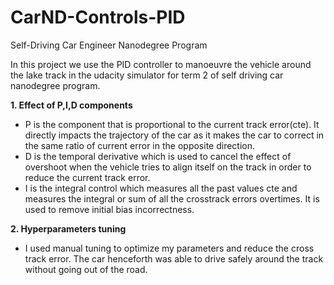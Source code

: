 # CarND-Controls-PID
Self-Driving Car Engineer Nanodegree Program

In this project we use the PID controller to manoeuvre the vehicle around the lake track in the udacity simulator for term 2 of self driving car nanodegree program. 

**1. Effect of P,I,D components**
* P is the component that is proportional to the current track error(cte). It directly impacts the trajectory of the car as it makes the car to correct in the same ratio of current error in the opposite direction.
* D is the temporal derivative which is used to cancel the effect of overshoot when the vehicle tries to align itself on the track in order to reduce the current track error. 
* I is the integral control which measures all the past values cte and measures the integral or sum of all the crosstrack errors overtimes. It is used to remove initial bias incorrectness. 


**2. Hyperparameters tuning**

* I used manual tuning to optimize my parameters and reduce the cross track error. The car henceforth was able to drive safely around the track without going out of the road. 
